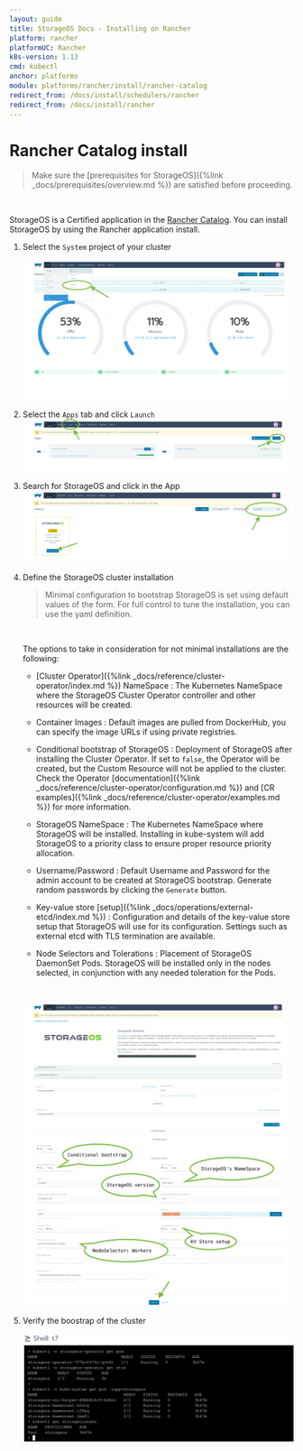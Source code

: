```yaml
---
layout: guide
title: StorageOS Docs - Installing on Rancher
platform: rancher
platformUC: Rancher
k8s-version: 1.13
cmd: kubectl
anchor: platforms
module: platforms/rancher/install/rancher-catalog
redirect_from: /docs/install/schedulers/rancher
redirect_from: /docs/install/rancher
---
```


# Rancher Catalog install

> Make sure the 
> [prerequisites for StorageOS]({%link  _docs/prerequisites/overview.md %}) are
> satisfied before proceeding.

&nbsp;


StorageOS is a Certified application in the [Rancher
Catalog](https://rancher.com/docs/rancher/v2.x/en/catalog/). You can install
StorageOS by using the Rancher application install.

1. Select the `System` project of your cluster

    ![install-1](/images/rancher-ui-green-bubbles/rancher-1.png)

1. Select the `Apps` tab and click `Launch`
    ![install-2](/images/rancher-ui-green-bubbles/rancher-2.png)

1. Search for StorageOS and click in the App
    ![install-3](/images/rancher-ui-green-bubbles/rancher-3.png)

1. Define the StorageOS cluster installation

    > Minimal configuration to bootstrap StorageOS is set using default
    > values of the form. For full control to tune the installation, you can
    > use the yaml definition.

    &nbsp;

    The options to take in consideration for not minimal installations are the
    following:
    - [Cluster Operator]({%link _docs/reference/cluster-operator/index.md %}) NameSpace
    : The Kubernetes NameSpace where the StorageOS Cluster Operator controller
    and other resources will be created.
    - Container Images
    : Default images are pulled from DockerHub, you can specify the image URLs
    if using private registries.
    - Conditional bootstrap of StorageOS
    : Deployment of StorageOS after installing the Cluster Operator.
    If set to `false`, the Operator will be created, but the Custom Resource will
    not be applied to the cluster. Check the Operator [documentation]({%link _docs/reference/cluster-operator/configuration.md %}) and [CR examples]({%link _docs/reference/cluster-operator/examples.md %}) for more information.
    - StorageOS NameSpace
    : The Kubernetes NameSpace where StorageOS will be installed. Installing in kube-system will add StorageOS to a
      priority class to ensure proper resource priority allocation.
    - Username/Password
    : Default Username and Password for the admin account to be created at
    StorageOS bootstrap. Generate random passwords by clicking the `Generate`
    button.

    - Key-value store [setup]({%link _docs/operations/external-etcd/index.md %})
    : Configuration and details of the key-value store setup that StorageOS
    will use for its configuration. Settings such as external etcd with TLS
    termination are available.
    - Node Selectors and Tolerations
    : Placement of StorageOS DaemonSet Pods. StorageOS will be installed only
    in the nodes selected, in conjunction with any needed toleration for the
    Pods.

    &nbsp;

    ![install-4](/images/rancher-ui-green-bubbles/rancher-4.png)
    ![install-5](/images/rancher-ui-green-bubbles/rancher-5.png)

1. Verify the boostrap of the cluster

    ![install-6](/images/rancher-ui-green-bubbles/rancher-6.png)

&nbsp;
